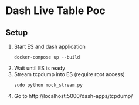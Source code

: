# Dash Live Table Poc

## Setup

1. Start ES and dash application
   ```shell script
   docker-compose up --build
   ```
1. Wait until ES is ready
1. Stream tcpdump into ES (require root access)
   ```shell script
   sudo python mock_stream.py
   ``` 
1. Go to http://localhost:5000/dash-apps/tcpdump/
